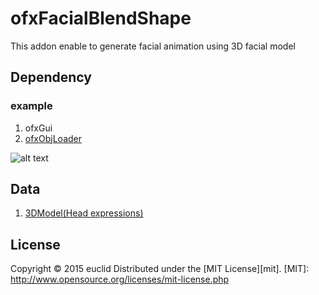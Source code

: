 ofxFacialBlendShape
======================
This addon enable to generate facial animation using 3D facial model
 
Dependency
--------
### example
1. ofxGui
2. [ofxObjLoader](https://github.com/satoruhiga/ofxObjLoader "ofxObjLoader")
 
![alt text](https://github.com/iwanao731/ofxFacialBlendShape/blob/master/picture.png "ofxFacialBlendShape")

Data
--------
1. [3DModel(Head expressions)](http://people.csail.mit.edu/sumner/research/deftransfer/data.html "Mesh Data from 
Deformation Transfer for Triangle Meshes")
 
License
----------
Copyright &copy; 2015 euclid
Distributed under the [MIT License][mit].
[MIT]: http://www.opensource.org/licenses/mit-license.php

